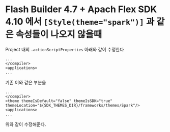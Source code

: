 # Flash Builder 4.7 + Apach Flex SDK 4.10 에서 `[Style(theme="spark")]` 과 같은 속성들이 나오지 않을때

Project 내의 `.actionScriptProperties` 아래와 같이 수정한다

	...
	</compiler>
	<applications>
	...

기존 이와 같은 부분을

	...
	</compiler>
	<theme themeIsDefault="false" themeIsSDK="true" themeLocation="${SDK_THEMES_DIR}/frameworks/themes/Spark"/>
	<applications>
	...

위와 같이 수정해준다.